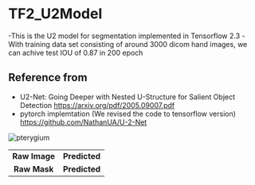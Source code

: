 # TF2_U2Model
-This is the U2 model for segmentation implemented in Tensorflow 2.3
-With training data set consisting of around 3000 dicom hand images, we can achive test IOU of 0.87 in 200 epoch



## Reference from 
- U2-Net: Going Deeper with Nested U-Structure for Salient Object Detection
  https://arxiv.org/pdf/2005.09007.pdf
- pytorch implemtation (We revised the code to tensorflow version)
  https://github.com/NathanUA/U-2-Net





![pterygium](https://github.com/soxHenry433/TF2_U2Model/blob/master/Test/1D0734605CB1FF86A792C14BB6A794616FA37246-HR-20181122_0.png "Predicted images")


|            |           |
|:---------:|:---------:|
|**Raw Image**|**Predicted**| 
|**Raw Mask**|**Predicted**|



